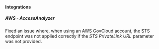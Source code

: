 
#### Integrations

##### AWS - AccessAnalyzer

Fixed an issue where, when using an AWS GovCloud account, the STS endpoint was not applied correctly if the *STS PrivateLink URL* parameter was not provided.

